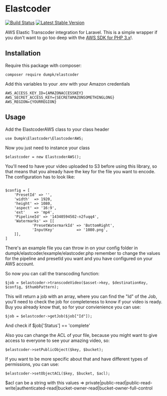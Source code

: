 # Elastcoder

[![Build Status](https://travis-ci.org/dumpk/elastcoder.svg?branch=master)](https://travis-ci.org/dumpk/elastcoder)
[![Latest Stable Version](https://img.shields.io/packagist/v/dumpk/elastcoder.svg)](https://packagist.org/packages/dumpk/elastcoder)

AWS Elastic Transcoder integration for Laravel. This is a simple wrapper if you don't want to go too deep with the [AWS SDK for PHP 3.x](http://docs.aws.amazon.com/aws-sdk-php/v3/api/index.html)!.

## Installation

Require this package with composer:

```
composer require dumpk/elastcoder
```

Add this variables to your .env with your Amazon credentials

```
AWS_ACCESS_KEY_ID={AMAZONACCESSKEY}
AWS_SECRET_ACCESS_KEY={SECRETAMAZONSOMETHINGLONG}
AWS_REGION={YOURREGION}
```

## Usage

Add the ElastcoderAWS class to your class header
```
use Dumpk\Elastcoder\ElastcoderAWS;
```

Now you just need to instance your class

```
$elastcoder = new ElastcoderAWS();
```

You'll need to have your video uploaded to S3 before using this library, so that means that you already have the key for the file you want to encode.
The configuration has to look like:

```

$config = [
    'PresetId' => '',
    'width'  => 1920,
    'height' => 1080,
    'aspect' => '16:9',
	'ext'	 => 'mp4',
	'PipelineId' => '14340594502-n2fuqq4',
    'Watermarks' => [[
            'PresetWatermarkId' => 'BottomRight',
            'InputKey'          => '1080.png',
    ]],
]

```

There's an example file you can throw in on your config folder in dumpk/elastcoder/example/elastcoder.php remember to change the values for the pipeline and presetId you want and you have configured on your AWS account.

So now you can call the transcoding function:

```
$job = $elastcoder->transcodeVideo($asset->key, $destinationKey, $config, $thumbPattern);

```

This will return a job with an array, where you can find the "Id" of the Job, you'll need to check the job for completeness to know if your video is ready. Buy you already know that, so for your convienience you can use:

```
$job = $elastcoder->getJob($job["Id"]);

```
And check if $job['Status'] == 'complete'

Also you can change the ACL of your file, because you might want to give access to everyone to see your amazing video, so:
```
$elastcoder->setPublicObject($key, $bucket);

```

If you want to be more specific about that and have different types of permissions, you can use:
```
$elastcoder->setObjectACL($key, $bucket, $acl);

```
$acl can be a string with this values => private|public-read|public-read-write|authenticated-read|bucket-owner-read|bucket-owner-full-control
